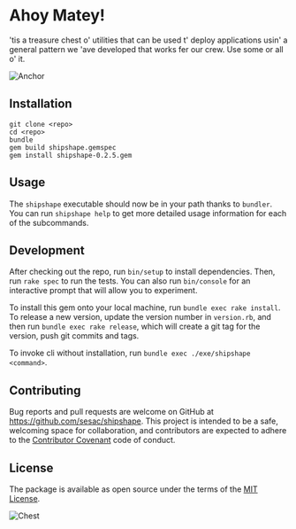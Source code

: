 # Ahoy Matey!

'tis a treasure chest o' utilities that can be used t' deploy applications usin' a general pattern we 'ave developed
that works fer our crew. Use some or all o' it.

![Anchor](docs/anchor.png)

## Installation

```console
git clone <repo>
cd <repo>
bundle
gem build shipshape.gemspec
gem install shipshape-0.2.5.gem
```

## Usage

The `shipshape` executable should now be in your path thanks to `bundler`. You can run `shipshape help` to get more
detailed usage information for each of the subcommands.

## Development

After checking out the repo, run `bin/setup` to install dependencies. Then, run `rake spec` to run the tests. You can
also run `bin/console` for an interactive prompt that will allow you to experiment.

To install this gem onto your local machine, run `bundle exec rake install`. To release a new version, update the
version number in `version.rb`, and then run `bundle exec rake release`, which will create a git tag for the version,
push git commits and tags.

To invoke cli without installation, run `bundle exec ./exe/shipshape <command>`.

## Contributing

Bug reports and pull requests are welcome on GitHub at https://github.com/sesac/shipshape. This project is
intended to be a safe, welcoming space for collaboration, and contributors are expected to adhere to the
[Contributor Covenant](http://contributor-covenant.org) code of conduct.


## License

The package is available as open source under the terms of the [MIT License](http://opensource.org/licenses/MIT).

![Chest](docs/chest.jpg)
